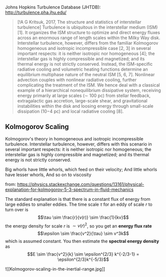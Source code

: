 Johns Hopkins Turbulence Database (JHTDB): http://turbulence.pha.jhu.edu/

> [!A G Kritsuk, 2017, The structure and statistics of interstellar turbulence]
> Turbulence is ubiquitous in the interstellar medium (ISM) [1]. It organizes the ISM structure to optimize and direct energy fluxes across an enormous range of length scales within the Milky Way disk. Interstellar turbulence, however, differs from the familiar Kolmogorov homogeneous and isotropic incompressible case [2, 3] in several important respects: it is neither isotropic nor homogeneous [4]; the interstellar gas is highly compressible and magnetized; and its thermal energy is not strictly conserved. Instead, the ISM-specific radiative cooling and volumetric heating functions determine an equilibrium multiphase nature of the neutral ISM [5, 6, 7]. Nonlinear advection couples with nonlinear radiative cooling, further complicating the treatment of the ISM. We hence deal with a classical example of a hierarchical nonequilibrium dissipative system, receiving energy primarily at large scales (∼ 100 pc) from stellar feedback, extragalactic gas accretion, large-scale shear, and gravitational instabilities within the disk and loosing energy through small-scale dissipation (10−4 pc) and local radiative cooling [8].


## Kolmogorov Scaling
Kolmogorov's theory in homogeneous and isotropic incompressible turbulence. Interstellar turbulence, however, differs with this scenario in several important respects: it is neither isotropic nor homogeneous; the interstellar gas is highly compressible and magnetized; and its thermal energy is not strictly conserved.

Big whorls have little whorls,
which feed on their velocity;
And little whorls have lesser whorls,
And so on to viscosity

from: https://physics.stackexchange.com/questions/13161/physical-explanation-for-kolmogorov-5-3-spectrum-in-fluid-mechanics

The standard explanation is that there is a constant flux of energy from large eddies to smaller eddies. The time scale $\tau$ for an eddy of scale $r$ to turn over is $$\tau \sim \frac{r}{v(r)} \sim \frac{1}{kv}$$the energy density for scale $r$ is $\sim v(r)^2$, so you get an **energy flux rate** $$\epsilon \sim \frac{v^2}{\tau} \sim v^3k$$ which is assumed constant. You then estimate the **spectral energy density** as $$E \sim \frac{v^2}{k} \sim \epsilon^{2/3} k^{-2/3-1} = \epsilon^{2/3}k^{-5/3}$$

![[Kolmogorov-scaling-in-the-inertial-range.jpg]]

